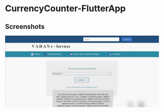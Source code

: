 # CurrencyCounter-FlutterApp

## Screenshots

![App Screenshot](https://github.com/tejaswininagtode/CurrencyCounter-FlutterApp/blob/main/assets/Vechile%20Task.jpeg)
